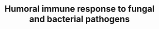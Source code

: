 ---
annotations:
- id: PW:0000023
  parent: regulatory pathway
  type: Pathway Ontology
  value: immune response pathway
authors:
- AAR&Co
- Jmelius
- Khanspers
- Eweitz
description: Pathways regulating Drosophila's humoral response to bacterial and fungal
  pathogens. Pathogens such as fungal B-1-3-glucans and virulence factors illicit
  signalling pathways through receptors on body fat cells of Drosophila Melanogaster
  (Protein Toll, PGRP-LC, and Domeless). The activation of receptors initiates pathways
  that increase transcription of antimicrobial agents and thioester proteins. This
  pathway is based on figure 1 from Igboin et al.
last-edited: 2021-05-16
organisms:
- Drosophila melanogaster
redirect_from:
- /index.php/Pathway:WP3660
- /instance/WP3660
revision: null
schema-jsonld:
- '@context': https://schema.org/
  '@id': https://wikipathways.github.io/pathways/WP3660.html
  '@type': Dataset
  creator:
    '@type': Organization
    name: WikiPathways
  description: Pathways regulating Drosophila's humoral response to bacterial and
    fungal pathogens. Pathogens such as fungal B-1-3-glucans and virulence factors
    illicit signalling pathways through receptors on body fat cells of Drosophila
    Melanogaster (Protein Toll, PGRP-LC, and Domeless). The activation of receptors
    initiates pathways that increase transcription of antimicrobial agents and thioester
    proteins. This pathway is based on figure 1 from Igboin et al.
  keywords:
  - Diap2
  - Dif
  - Diptericin
  - Domeless
  - Dorsal
  - Dredd
  - Drosomycin
  - Fadd
  - GNBP1
  - GNBP3
  - JNK Signaling
  - Jak
  - Myd88
  - PGRP-LC
  - PGRP-SA
  - PGRP-SD
  - Rel
  - SPE
  - Stat
  - Tab2
  - Tak1
  - Tl
  - cact
  - imd
  - ird5
  - key
  - pll
  - psh
  - spz
  - tub
  - upd3
  license: CC0
  name: Humoral immune response to fungal and bacterial pathogens
seo: CreativeWork
title: Humoral immune response to fungal and bacterial pathogens
wpid: WP3660
---